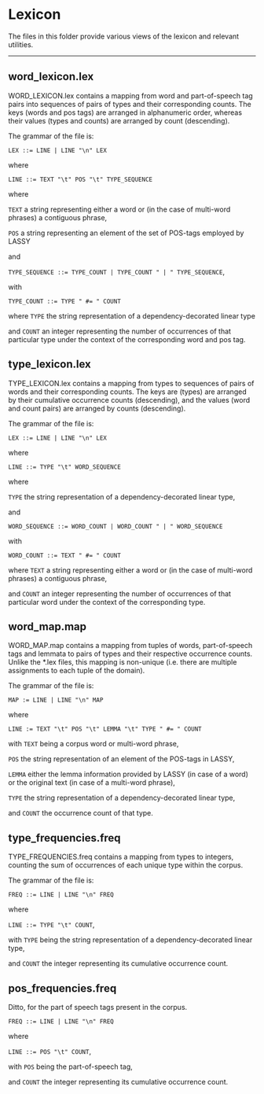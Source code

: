 # Lexicon

The files in this folder provide various views of the lexicon and relevant utilities.

---  

## word_lexicon.lex
WORD_LEXICON.lex contains a mapping from word and part-of-speech tag pairs into sequences of pairs of types and their 
corresponding counts.
The keys (words and pos tags) are arranged in alphanumeric order, whereas their values (types and counts) are arranged 
by count (descending).

The grammar of the file is:

 `LEX ::= LINE | LINE "\n" LEX`
 
 where 
 
 `LINE ::= TEXT "\t" POS "\t" TYPE_SEQUENCE`
 
 where 
 
 `TEXT` a string representing either a word or (in the case of multi-word phrases) a contiguous phrase,
 
 `POS` a string representing an element of the set of POS-tags employed by LASSY
 
 and 
 
 `TYPE_SEQUENCE ::= TYPE_COUNT | TYPE_COUNT " | " TYPE_SEQUENCE`,
 
 with 
 
 `TYPE_COUNT ::= TYPE " #= " COUNT ` 
 
 where `TYPE` the string representation of a dependency-decorated linear type
 
 and `COUNT` an integer representing the number of occurrences of that particular type under the context of the 
 corresponding word and pos tag.
 
 
## type_lexicon.lex
 TYPE_LEXICON.lex contains a mapping from types to sequences of pairs of words and their corresponding counts. 
 The keys are (types) are arranged by their cumulative occurrence counts (descending), and the values (word and count 
 pairs) are arranged by counts (descending).
 
 The grammar of the file is:

 `LEX ::= LINE | LINE "\n" LEX`
 
 where 
 
 `LINE ::= TYPE "\t" WORD_SEQUENCE`
 
 where 
 
 `TYPE` the string representation of a dependency-decorated linear type,
 
  and 
  
 `WORD_SEQUENCE ::= WORD_COUNT | WORD_COUNT " | " WORD_SEQUENCE`
 
 with 
 
 `WORD_COUNT ::= TEXT " #= " COUNT ` 
 
 where `TEXT` a string representing either a word or (in the case of multi-word phrases) a contiguous phrase,
 
 and `COUNT` an integer representing the number of occurrences of that particular word under the context of the 
 corresponding type.
    
 
## word_map.map
 WORD_MAP.map contains a mapping from tuples of words, part-of-speech tags and lemmata to pairs of types and 
 their respective occurrence counts. 
 Unlike the *.lex files, this mapping is non-unique (i.e. there are multiple assignments to each tuple of the domain).
 
 The grammar of the file is:
 
 `MAP := LINE | LINE "\n" MAP`
 
 where 
 
 `LINE := TEXT "\t" POS "\t" LEMMA "\t" TYPE " #= " COUNT`
 
 with `TEXT` being a corpus word or multi-word phrase,
 
 `POS` the string representation of an element of the POS-tags in LASSY,
 
 `LEMMA` either the lemma information provided by LASSY (in case of a word) or the original text (in case of a 
 multi-word phrase),
 
 `TYPE` the string representation of a dependency-decorated linear type,
 
 and `COUNT` the occurrence count of that type.
 
 
## type_frequencies.freq
 TYPE_FREQUENCIES.freq contains a mapping from types to integers, counting the sum of occurrences of each unique type 
 within the corpus.
 
 The grammar of the file is:
 
  `FREQ ::= LINE | LINE "\n" FREQ`
  
  where 
  
  `LINE ::= TYPE "\t" COUNT`,
  
  with `TYPE` being the string representation of a dependency-decorated linear type,
  
  and `COUNT` the integer representing its cumulative occurrence count.
  
  
## pos_frequencies.freq
 Ditto, for the part of speech tags present in the corpus.
 
 
  `FREQ ::= LINE | LINE "\n" FREQ`
  
  where 
  
  `LINE ::= POS "\t" COUNT`,
  
  with `POS` being the part-of-speech tag,
  
  and `COUNT` the integer representing its cumulative occurrence count.
  